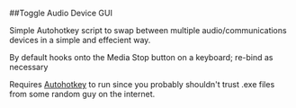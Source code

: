 ##Toggle Audio Device GUI

Simple Autohotkey script to swap between multiple audio/communications devices in a simple and effecient way.

By default hooks onto the Media Stop button on a keyboard; re-bind as necessary

Requires [Autohotkey](http://ahkscript.org/) to run since you probably shouldn't trust .exe files from some random guy on the internet.

